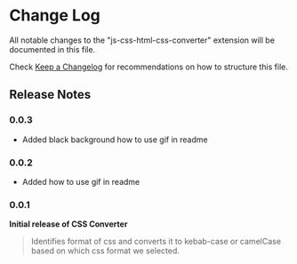 # Change Log

All notable changes to the "js-css-html-css-converter" extension will be documented in this file.

Check [Keep a Changelog](http://keepachangelog.com/) for recommendations on how to structure this file.


## Release Notes

### 0.0.3
* Added black background how to use gif in readme

### 0.0.2
* Added how to use gif in readme

### 0.0.1
**Initial release of CSS Converter** 
> Identifies format of css and converts it to kebab-case or camelCase based on which css format we selected.